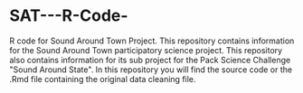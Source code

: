 # SAT---R-Code-
R code for Sound Around Town Project.
This repository contains information for the Sound Around Town participatory science project. This repository also contains information for its sub project for the Pack Science Challenge "Sound Around State". 
In this repository you will find the source code or the .Rmd file containing the original data cleaning file. 

